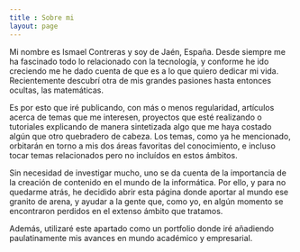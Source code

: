 ```yaml
---
title : Sobre mi
layout: page
---
```


Mi nombre es Ismael Contreras y soy de Jaén, España. Desde siempre me ha fascinado todo lo relacionado con la tecnología, y conforme he ido creciendo me he dado cuenta de que es a lo que quiero dedicar mi vida. Recientemente descubrí otra de mis grandes pasiones hasta entonces ocultas, las matemáticas.

Es por esto que iré publicando, con más o menos regularidad, artículos acerca de temas que me interesen, proyectos que esté realizando o tutoriales explicando de manera sintetizada algo que me haya costado algún que otro quebradero de cabeza. Los temas, como ya he mencionado, orbitarán en torno a mis dos áreas favoritas del conocimiento, e incluso tocar temas relacionados pero no incluídos en estos ámbitos.

Sin necesidad de investigar mucho, uno se da cuenta de la importancia de la creación de contenido en el mundo de la informática. Por ello, y para no quedarme atrás, he decidido abrir esta página donde aportar al mundo ese granito de arena, y ayudar a la gente que, como yo, en algún momento se encontraron perdidos en el extenso ámbito que tratamos.

Además, utilizaré este apartado como un portfolio donde iré añadiendo paulatinamente mis avances en mundo académico y empresarial.
